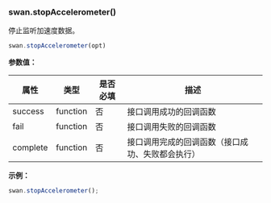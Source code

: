 ### swan.stopAccelerometer()

停止监听加速度数据。

```js
swan.stopAccelerometer(opt)
```

**参数值：**

|属性|类型|是否必填|描述|
|-|-|-|-|
|success|function|否|接口调用成功的回调函数|
|fail|function|否|接口调用失败的回调函数|
|complete|function|否|接口调用完成的回调函数（接口成功、失败都会执行）|


**示例：**

```js
swan.stopAccelerometer();
```